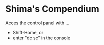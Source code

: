 # Shima's Compendium

Acces the control panel with ...

- Shift-Home, or 
- enter "dc sc" in the console
